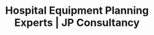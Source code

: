 ---
layout: layouts/service-detail.njk
title: "Hospital Equipment Planning Experts | JP Consultancy"
description: "Strategic medical device consultancy for hospitals. We handle planning, budgeting, and installation of essential hospital equipment with precision."
keywords: "hospital equipment planning, medical device consulting, medical device consultancy, medical device design consultancy, medical device consulting companies"
hero:
  title: "Hospital Equipment Planning & Medical Device Consulting"
  subtitle: "Efficient, cost-effective, and future-ready hospital equipment planning services—guided by expert medical device consultancy for every healthcare facility."
  background: "/assets/images/background service.jpg"
why_choose:
  title: "Why Choose JP Consultancy for Hospital Equipment Planning"
  points:
    - icon: "vendor"
      title: "Vendor-Neutral Advice"
      description: "We provide unbiased, vendor-neutral advice to maximize your equipment investment."
    - icon: "integration"
      title: "Seamless Integration"
      description: "Our planners ensure every device fits your clinical workflow and infrastructure."
    - icon: "support"
      title: "Lifecycle Support"
      description: "We manage the full lifecycle—from needs assessment to installation and staff training."
    - icon: "budget"
      title: "Cost Optimization"
      description: "We help you avoid costly mistakes by aligning procurement with long-term strategy."
core_services:
  title: "Our Core Equipment Planning Services"
  background: "/assets/images/services_background.jpg"
  services:
    - type: "text"
      title: "Medical Equipment Need Assessment"
      description: "Department-wise analysis based on clinical requirements and load planning."
    - type: "image"
      image: "/assets/images/project1.jpg"
      alt: "Equipment Assessment"
    - type: "text"
      title: "Budgeting & Procurement Strategy"
      description: "Estimated CAPEX/OPEX forecasts and vendor-neutral sourcing plan."
    - type: "image"
      image: "/assets/images/project2.jpg"
      alt: "Budget Planning"
    - type: "text"
      title: "Vendor Evaluation & Shortlisting"
      description: "Pre-qualification presentations, demos, and comparative bid analysis."
    - type: "image"
      image: "/assets/images/project3.jpg"
      alt: "Vendor Evaluation"
    - type: "text"
      title: "Technical Review & Integration"
      description: "Specification vetting, infrastructure readiness check, and layout alignment."
    - type: "image"
      image: "/assets/images/Approach.jpg"
      alt: "Technical Review"
    - type: "text"
      title: "Installation Supervision"
      description: "On-site coordination for Radiology, OT, ICU, CSSD, and Labs."
approach:
  title: "Our Hospital Equipment Planning Approach"
  content: "Evidence Based Approach"
  timeline: true
  steps:
    - number: "01"
      title: "Consultation with Biomedical Experts"
      description: "Initial assessment with specialized biomedical engineers to understand your clinical needs and facility requirements"
      icon: "consultation"
    - number: "02"
      title: "Load Calculation & Equipment Mapping"
      description: "Floor-wise and department-wise equipment mapping with detailed load calculations for optimal placement"
      icon: "mapping"
    - number: "03"
      title: "BOQ Preparation"
      description: "Comprehensive Bill of Quantities preparation with detailed specifications and technical requirements"
      icon: "boq"
    - number: "04"
      title: "Vendor Negotiation"
      description: "Quote comparison and vendor negotiation to ensure best value and technical compliance"
      icon: "negotiation"
    - number: "05"
      title: "Infrastructure Verification"
      description: "Review of pre-installation service requirements and infrastructure adequacy verification"
      icon: "infrastructure"
    - number: "06"
      title: "Installation & Commissioning"
      description: "Delivery coordination, installation supervision, and final commissioning certification"
      icon: "commissioning"
deliverables:
  title: "What You Get With Our Equipment Planning Services"
  items:
    - title: "Department-wise Equipment List"
      description: "Comprehensive list with technical specifications for each department"
      icon: "list"
    - title: "Budget Estimation"
      description: "Detailed budget estimation and procurement timeline with cost breakdown"
      icon: "budget"
    - title: "Techno-commercial Reports"
      description: "Comparative analysis reports for vendor evaluation and selection"
      icon: "reports"
    - title: "Vendor Demo Support"
      description: "Coordination and support for vendor demonstrations and negotiations"
      icon: "demo"
    - title: "Installation Tracking"
      description: "Complete installation tracking and commissioning checklist for quality assurance"
      icon: "tracking"
cta:
  title: "Equip Your Hospital for Success"
  subtitle: "From ultrasound machines to high-end imaging systems, every healthcare facility deserves efficient, well-planned equipment integration. Let JP Consultancy help you choose, place, and commission your equipment—on time and on budget."
  buttons:
    - text: "Contact Us"
      link: "/contact"
      style: "primary"
    - text: "Schedule a Call"
      link: "/contact"
      style: "secondary"
--- 